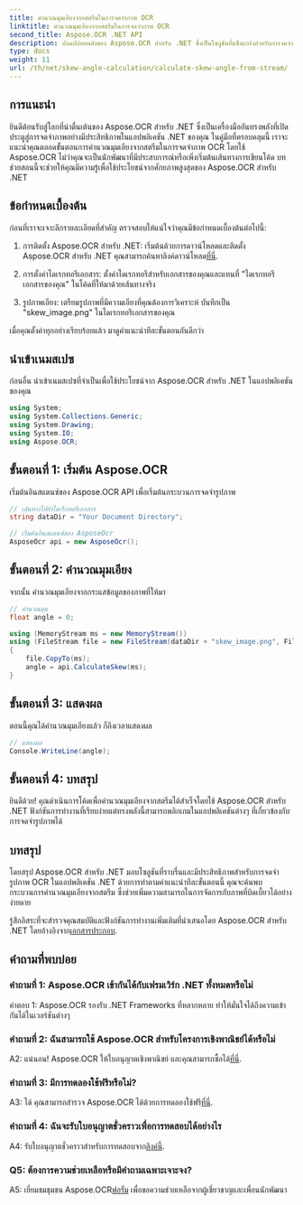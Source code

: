 ```yaml
---
title: คำนวณมุมเอียงจากสตรีมในการจดจำภาพ OCR
linktitle: คำนวณมุมเอียงจากสตรีมในการจดจำภาพ OCR
second_title: Aspose.OCR .NET API
description: ปลดปล่อยพลังของ Aspose.OCR สำหรับ .NET ซึ่งเป็นโซลูชันที่แข็งแกร่งสำหรับการจดจำรูปภาพ เรียนรู้วิธีการคำนวณมุมเอียงได้อย่างง่ายดาย
type: docs
weight: 11
url: /th/net/skew-angle-calculation/calculate-skew-angle-from-stream/
---
```

## การแนะนำ

ยินดีต้อนรับสู่โลกที่น่าตื่นเต้นของ Aspose.OCR สำหรับ .NET ซึ่งเป็นเครื่องมืออันทรงพลังที่เปิดประตูสู่การจดจำภาพอย่างมีประสิทธิภาพในแอปพลิเคชัน .NET ของคุณ ในคู่มือที่ครอบคลุมนี้ เราจะแนะนำคุณตลอดขั้นตอนการคำนวณมุมเอียงจากสตรีมในการจดจำภาพ OCR โดยใช้ Aspose.OCR ไม่ว่าคุณจะเป็นนักพัฒนาที่มีประสบการณ์หรือเพิ่งเริ่มต้นเส้นทางการเขียนโค้ด บทช่วยสอนนี้จะช่วยให้คุณมีความรู้เพื่อใช้ประโยชน์จากศักยภาพสูงสุดของ Aspose.OCR สำหรับ .NET

## ข้อกำหนดเบื้องต้น

ก่อนที่เราจะเจาะลึกรายละเอียดที่สำคัญ ตรวจสอบให้แน่ใจว่าคุณมีข้อกำหนดเบื้องต้นต่อไปนี้:

1.  การติดตั้ง Aspose.OCR สำหรับ .NET: เริ่มต้นด้วยการดาวน์โหลดและติดตั้ง Aspose.OCR สำหรับ .NET คุณสามารถค้นหาลิงค์ดาวน์โหลด[ที่นี่](https://releases.aspose.com/ocr/net/).

2. การตั้งค่าไดเรกทอรีเอกสาร: ตั้งค่าไดเรกทอรีสำหรับเอกสารของคุณและแทนที่ "ไดเรกทอรีเอกสารของคุณ" ในโค้ดที่ให้มาด้วยเส้นทางจริง

3. รูปภาพเอียง: เตรียมรูปภาพที่มีความเอียงที่คุณต้องการวิเคราะห์ บันทึกเป็น "skew_image.png" ในไดเรกทอรีเอกสารของคุณ

เมื่อคุณตั้งค่าทุกอย่างเรียบร้อยแล้ว มาดูคำแนะนำทีละขั้นตอนกันดีกว่า

## นำเข้าเนมสเปซ

ก่อนอื่น นำเข้าเนมสเปซที่จำเป็นเพื่อใช้ประโยชน์จาก Aspose.OCR สำหรับ .NET ในแอปพลิเคชันของคุณ

```csharp
using System;
using System.Collections.Generic;
using System.Drawing;
using System.IO;
using Aspose.OCR;
```

## ขั้นตอนที่ 1: เริ่มต้น Aspose.OCR

เริ่มต้นอินสแตนซ์ของ Aspose.OCR API เพื่อเริ่มต้นกระบวนการจดจำรูปภาพ

```csharp
// เส้นทางไปยังไดเร็กทอรีเอกสาร
string dataDir = "Your Document Directory";

// เริ่มต้นอินสแตนซ์ของ AsposeOcr
AsposeOcr api = new AsposeOcr();
```

## ขั้นตอนที่ 2: คำนวณมุมเอียง

จากนั้น คำนวณมุมเอียงจากกระแสข้อมูลของภาพที่ให้มา

```csharp
// คำนวณมุม
float angle = 0;

using (MemoryStream ms = new MemoryStream())
using (FileStream file = new FileStream(dataDir + "skew_image.png", FileMode.Open, FileAccess.Read))
{
    file.CopyTo(ms);
    angle = api.CalculateSkew(ms);
}
```

## ขั้นตอนที่ 3: แสดงผล

ตอนนี้คุณได้คำนวณมุมเอียงแล้ว ก็ถึงเวลาแสดงผล

```csharp
// แสดงผล
Console.WriteLine(angle);
```

## ขั้นตอนที่ 4: บทสรุป

ยินดีด้วย! คุณดำเนินการโค้ดเพื่อคำนวณมุมเอียงจากสตรีมได้สำเร็จโดยใช้ Aspose.OCR สำหรับ .NET ฟังก์ชันการทำงานที่เรียบง่ายแต่ทรงพลังนี้สามารถพลิกเกมในแอปพลิเคชันต่างๆ ที่เกี่ยวข้องกับการจดจำรูปภาพได้

## บทสรุป

โดยสรุป Aspose.OCR สำหรับ .NET มอบโซลูชันที่ราบรื่นและมีประสิทธิภาพสำหรับการจดจำรูปภาพ OCR ในแอปพลิเคชัน .NET ด้วยการทำตามคำแนะนำทีละขั้นตอนนี้ คุณจะค้นพบกระบวนการคำนวณมุมเอียงจากสตรีม ซึ่งช่วยเพิ่มความสามารถในการจัดการกับภาพที่บิดเบี้ยวได้อย่างง่ายดาย

 รู้สึกอิสระที่จะสำรวจคุณสมบัติและฟังก์ชันการทำงานเพิ่มเติมที่นำเสนอโดย Aspose.OCR สำหรับ .NET โดยอ้างอิงจาก[เอกสารประกอบ](https://reference.aspose.com/ocr/net/).

## คำถามที่พบบ่อย

### คำถามที่ 1: Aspose.OCR เข้ากันได้กับเฟรมเวิร์ก .NET ทั้งหมดหรือไม่

คำตอบ 1: Aspose.OCR รองรับ .NET Frameworks ที่หลากหลาย ทำให้มั่นใจได้ถึงความเข้ากันได้ในเวอร์ชันต่างๆ

### คำถามที่ 2: ฉันสามารถใช้ Aspose.OCR สำหรับโครงการเชิงพาณิชย์ได้หรือไม่

 A2: แน่นอน! Aspose.OCR ให้ใบอนุญาตเชิงพาณิชย์ และคุณสามารถซื้อได้[ที่นี่](https://purchase.aspose.com/buy).

### คำถามที่ 3: มีการทดลองใช้ฟรีหรือไม่?

 A3: ได้ คุณสามารถสำรวจ Aspose.OCR ได้ด้วยการทดลองใช้ฟรี[ที่นี่](https://releases.aspose.com/).

### คำถามที่ 4: ฉันจะรับใบอนุญาตชั่วคราวเพื่อการทดสอบได้อย่างไร

 A4: รับใบอนุญาตชั่วคราวสำหรับการทดสอบจาก[ลิงค์นี้](https://purchase.aspose.com/temporary-license/).

### Q5: ต้องการความช่วยเหลือหรือมีคำถามเฉพาะเจาะจง?

 A5: เยี่ยมชมชุมชน Aspose.OCR[ฟอรั่ม](https://forum.aspose.com/c/ocr/16) เพื่อขอความช่วยเหลือจากผู้เชี่ยวชาญและเพื่อนนักพัฒนา